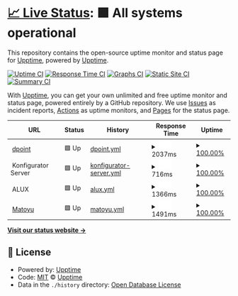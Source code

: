 # [📈 Live Status](https://upptime.github.io/upptime): <!--live status--> **🟩 All systems operational**

This repository contains the open-source uptime monitor and status page for [Upptime](https://upptime.js.org), powered by [Upptime](https://github.com/upptime/upptime).

[![Uptime CI](https://github.com/upptime/upptime/workflows/Uptime%20CI/badge.svg)](https://github.com/upptime/upptime/actions?query=workflow%3A%22Uptime+CI%22)
[![Response Time CI](https://github.com/upptime/upptime/workflows/Response%20Time%20CI/badge.svg)](https://github.com/upptime/upptime/actions?query=workflow%3A%22Response+Time+CI%22)
[![Graphs CI](https://github.com/upptime/upptime/workflows/Graphs%20CI/badge.svg)](https://github.com/upptime/upptime/actions?query=workflow%3A%22Graphs+CI%22)
[![Static Site CI](https://github.com/upptime/upptime/workflows/Static%20Site%20CI/badge.svg)](https://github.com/upptime/upptime/actions?query=workflow%3A%22Static+Site+CI%22)
[![Summary CI](https://github.com/upptime/upptime/workflows/Summary%20CI/badge.svg)](https://github.com/upptime/upptime/actions?query=workflow%3A%22Summary+CI%22)

With [Upptime](https://upptime.js.org), you can get your own unlimited and free uptime monitor and status page, powered entirely by a GitHub repository. We use [Issues](https://github.com/upptime/upptime/issues) as incident reports, [Actions](https://github.com/upptime/upptime/actions) as uptime monitors, and [Pages](https://upptime.github.io/upptime) for the status page.

<!--start: status pages-->
<!-- This summary is generated by Upptime (https://github.com/upptime/upptime) -->
<!-- Do not edit this manually, your changes will be overwritten -->
<!-- prettier-ignore -->
| URL | Status | History | Response Time | Uptime |
| --- | ------ | ------- | ------------- | ------ |
| <img alt="" src="https://icons.duckduckgo.com/ip3/www.dpoint.si.ico" height="13"> [dpoint](https://www.dpoint.si) | 🟩 Up | [dpoint.yml](https://github.com/matejplestenjak/uptime-monitoring/commits/HEAD/history/dpoint.yml) | <details><summary><img alt="Response time graph" src="./graphs/dpoint/response-time-week.png" height="20"> 2037ms</summary><br><a href="https://upptime.github.io/upptime/history/dpoint"><img alt="Response time 2030" src="https://img.shields.io/endpoint?url=https%3A%2F%2Fraw.githubusercontent.com%2Fmatejplestenjak%2Fuptime-monitoring%2FHEAD%2Fapi%2Fdpoint%2Fresponse-time.json"></a><br><a href="https://upptime.github.io/upptime/history/dpoint"><img alt="24-hour response time 2384" src="https://img.shields.io/endpoint?url=https%3A%2F%2Fraw.githubusercontent.com%2Fmatejplestenjak%2Fuptime-monitoring%2FHEAD%2Fapi%2Fdpoint%2Fresponse-time-day.json"></a><br><a href="https://upptime.github.io/upptime/history/dpoint"><img alt="7-day response time 2037" src="https://img.shields.io/endpoint?url=https%3A%2F%2Fraw.githubusercontent.com%2Fmatejplestenjak%2Fuptime-monitoring%2FHEAD%2Fapi%2Fdpoint%2Fresponse-time-week.json"></a><br><a href="https://upptime.github.io/upptime/history/dpoint"><img alt="30-day response time 1972" src="https://img.shields.io/endpoint?url=https%3A%2F%2Fraw.githubusercontent.com%2Fmatejplestenjak%2Fuptime-monitoring%2FHEAD%2Fapi%2Fdpoint%2Fresponse-time-month.json"></a><br><a href="https://upptime.github.io/upptime/history/dpoint"><img alt="1-year response time 2030" src="https://img.shields.io/endpoint?url=https%3A%2F%2Fraw.githubusercontent.com%2Fmatejplestenjak%2Fuptime-monitoring%2FHEAD%2Fapi%2Fdpoint%2Fresponse-time-year.json"></a></details> | <details><summary><a href="https://upptime.github.io/upptime/history/dpoint">100.00%</a></summary><a href="https://upptime.github.io/upptime/history/dpoint"><img alt="All-time uptime 100.00%" src="https://img.shields.io/endpoint?url=https%3A%2F%2Fraw.githubusercontent.com%2Fmatejplestenjak%2Fuptime-monitoring%2FHEAD%2Fapi%2Fdpoint%2Fuptime.json"></a><br><a href="https://upptime.github.io/upptime/history/dpoint"><img alt="24-hour uptime 100.00%" src="https://img.shields.io/endpoint?url=https%3A%2F%2Fraw.githubusercontent.com%2Fmatejplestenjak%2Fuptime-monitoring%2FHEAD%2Fapi%2Fdpoint%2Fuptime-day.json"></a><br><a href="https://upptime.github.io/upptime/history/dpoint"><img alt="7-day uptime 100.00%" src="https://img.shields.io/endpoint?url=https%3A%2F%2Fraw.githubusercontent.com%2Fmatejplestenjak%2Fuptime-monitoring%2FHEAD%2Fapi%2Fdpoint%2Fuptime-week.json"></a><br><a href="https://upptime.github.io/upptime/history/dpoint"><img alt="30-day uptime 100.00%" src="https://img.shields.io/endpoint?url=https%3A%2F%2Fraw.githubusercontent.com%2Fmatejplestenjak%2Fuptime-monitoring%2FHEAD%2Fapi%2Fdpoint%2Fuptime-month.json"></a><br><a href="https://upptime.github.io/upptime/history/dpoint"><img alt="1-year uptime 100.00%" src="https://img.shields.io/endpoint?url=https%3A%2F%2Fraw.githubusercontent.com%2Fmatejplestenjak%2Fuptime-monitoring%2FHEAD%2Fapi%2Fdpoint%2Fuptime-year.json"></a></details>
| <img alt="" src="https://icons.duckduckgo.com/ip3/null.ico" height="13"> Konfigurator Server | 🟩 Up | [konfigurator-server.yml](https://github.com/matejplestenjak/uptime-monitoring/commits/HEAD/history/konfigurator-server.yml) | <details><summary><img alt="Response time graph" src="./graphs/konfigurator-server/response-time-week.png" height="20"> 716ms</summary><br><a href="https://upptime.github.io/upptime/history/konfigurator-server"><img alt="Response time 571" src="https://img.shields.io/endpoint?url=https%3A%2F%2Fraw.githubusercontent.com%2Fmatejplestenjak%2Fuptime-monitoring%2FHEAD%2Fapi%2Fkonfigurator-server%2Fresponse-time.json"></a><br><a href="https://upptime.github.io/upptime/history/konfigurator-server"><img alt="24-hour response time 542" src="https://img.shields.io/endpoint?url=https%3A%2F%2Fraw.githubusercontent.com%2Fmatejplestenjak%2Fuptime-monitoring%2FHEAD%2Fapi%2Fkonfigurator-server%2Fresponse-time-day.json"></a><br><a href="https://upptime.github.io/upptime/history/konfigurator-server"><img alt="7-day response time 716" src="https://img.shields.io/endpoint?url=https%3A%2F%2Fraw.githubusercontent.com%2Fmatejplestenjak%2Fuptime-monitoring%2FHEAD%2Fapi%2Fkonfigurator-server%2Fresponse-time-week.json"></a><br><a href="https://upptime.github.io/upptime/history/konfigurator-server"><img alt="30-day response time 595" src="https://img.shields.io/endpoint?url=https%3A%2F%2Fraw.githubusercontent.com%2Fmatejplestenjak%2Fuptime-monitoring%2FHEAD%2Fapi%2Fkonfigurator-server%2Fresponse-time-month.json"></a><br><a href="https://upptime.github.io/upptime/history/konfigurator-server"><img alt="1-year response time 571" src="https://img.shields.io/endpoint?url=https%3A%2F%2Fraw.githubusercontent.com%2Fmatejplestenjak%2Fuptime-monitoring%2FHEAD%2Fapi%2Fkonfigurator-server%2Fresponse-time-year.json"></a></details> | <details><summary><a href="https://upptime.github.io/upptime/history/konfigurator-server">100.00%</a></summary><a href="https://upptime.github.io/upptime/history/konfigurator-server"><img alt="All-time uptime 99.95%" src="https://img.shields.io/endpoint?url=https%3A%2F%2Fraw.githubusercontent.com%2Fmatejplestenjak%2Fuptime-monitoring%2FHEAD%2Fapi%2Fkonfigurator-server%2Fuptime.json"></a><br><a href="https://upptime.github.io/upptime/history/konfigurator-server"><img alt="24-hour uptime 100.00%" src="https://img.shields.io/endpoint?url=https%3A%2F%2Fraw.githubusercontent.com%2Fmatejplestenjak%2Fuptime-monitoring%2FHEAD%2Fapi%2Fkonfigurator-server%2Fuptime-day.json"></a><br><a href="https://upptime.github.io/upptime/history/konfigurator-server"><img alt="7-day uptime 100.00%" src="https://img.shields.io/endpoint?url=https%3A%2F%2Fraw.githubusercontent.com%2Fmatejplestenjak%2Fuptime-monitoring%2FHEAD%2Fapi%2Fkonfigurator-server%2Fuptime-week.json"></a><br><a href="https://upptime.github.io/upptime/history/konfigurator-server"><img alt="30-day uptime 99.94%" src="https://img.shields.io/endpoint?url=https%3A%2F%2Fraw.githubusercontent.com%2Fmatejplestenjak%2Fuptime-monitoring%2FHEAD%2Fapi%2Fkonfigurator-server%2Fuptime-month.json"></a><br><a href="https://upptime.github.io/upptime/history/konfigurator-server"><img alt="1-year uptime 99.95%" src="https://img.shields.io/endpoint?url=https%3A%2F%2Fraw.githubusercontent.com%2Fmatejplestenjak%2Fuptime-monitoring%2FHEAD%2Fapi%2Fkonfigurator-server%2Fuptime-year.json"></a></details>
| <img alt="" src="https://icons.duckduckgo.com/ip3/null.ico" height="13"> ALUX | 🟩 Up | [alux.yml](https://github.com/matejplestenjak/uptime-monitoring/commits/HEAD/history/alux.yml) | <details><summary><img alt="Response time graph" src="./graphs/alux/response-time-week.png" height="20"> 1366ms</summary><br><a href="https://upptime.github.io/upptime/history/alux"><img alt="Response time 1383" src="https://img.shields.io/endpoint?url=https%3A%2F%2Fraw.githubusercontent.com%2Fmatejplestenjak%2Fuptime-monitoring%2FHEAD%2Fapi%2Falux%2Fresponse-time.json"></a><br><a href="https://upptime.github.io/upptime/history/alux"><img alt="24-hour response time 1612" src="https://img.shields.io/endpoint?url=https%3A%2F%2Fraw.githubusercontent.com%2Fmatejplestenjak%2Fuptime-monitoring%2FHEAD%2Fapi%2Falux%2Fresponse-time-day.json"></a><br><a href="https://upptime.github.io/upptime/history/alux"><img alt="7-day response time 1366" src="https://img.shields.io/endpoint?url=https%3A%2F%2Fraw.githubusercontent.com%2Fmatejplestenjak%2Fuptime-monitoring%2FHEAD%2Fapi%2Falux%2Fresponse-time-week.json"></a><br><a href="https://upptime.github.io/upptime/history/alux"><img alt="30-day response time 1454" src="https://img.shields.io/endpoint?url=https%3A%2F%2Fraw.githubusercontent.com%2Fmatejplestenjak%2Fuptime-monitoring%2FHEAD%2Fapi%2Falux%2Fresponse-time-month.json"></a><br><a href="https://upptime.github.io/upptime/history/alux"><img alt="1-year response time 1383" src="https://img.shields.io/endpoint?url=https%3A%2F%2Fraw.githubusercontent.com%2Fmatejplestenjak%2Fuptime-monitoring%2FHEAD%2Fapi%2Falux%2Fresponse-time-year.json"></a></details> | <details><summary><a href="https://upptime.github.io/upptime/history/alux">100.00%</a></summary><a href="https://upptime.github.io/upptime/history/alux"><img alt="All-time uptime 100.00%" src="https://img.shields.io/endpoint?url=https%3A%2F%2Fraw.githubusercontent.com%2Fmatejplestenjak%2Fuptime-monitoring%2FHEAD%2Fapi%2Falux%2Fuptime.json"></a><br><a href="https://upptime.github.io/upptime/history/alux"><img alt="24-hour uptime 100.00%" src="https://img.shields.io/endpoint?url=https%3A%2F%2Fraw.githubusercontent.com%2Fmatejplestenjak%2Fuptime-monitoring%2FHEAD%2Fapi%2Falux%2Fuptime-day.json"></a><br><a href="https://upptime.github.io/upptime/history/alux"><img alt="7-day uptime 100.00%" src="https://img.shields.io/endpoint?url=https%3A%2F%2Fraw.githubusercontent.com%2Fmatejplestenjak%2Fuptime-monitoring%2FHEAD%2Fapi%2Falux%2Fuptime-week.json"></a><br><a href="https://upptime.github.io/upptime/history/alux"><img alt="30-day uptime 100.00%" src="https://img.shields.io/endpoint?url=https%3A%2F%2Fraw.githubusercontent.com%2Fmatejplestenjak%2Fuptime-monitoring%2FHEAD%2Fapi%2Falux%2Fuptime-month.json"></a><br><a href="https://upptime.github.io/upptime/history/alux"><img alt="1-year uptime 100.00%" src="https://img.shields.io/endpoint?url=https%3A%2F%2Fraw.githubusercontent.com%2Fmatejplestenjak%2Fuptime-monitoring%2FHEAD%2Fapi%2Falux%2Fuptime-year.json"></a></details>
| <img alt="" src="https://icons.duckduckgo.com/ip3/matoyu.si.ico" height="13"> [Matoyu](https://matoyu.si) | 🟩 Up | [matoyu.yml](https://github.com/matejplestenjak/uptime-monitoring/commits/HEAD/history/matoyu.yml) | <details><summary><img alt="Response time graph" src="./graphs/matoyu/response-time-week.png" height="20"> 1491ms</summary><br><a href="https://upptime.github.io/upptime/history/matoyu"><img alt="Response time 1497" src="https://img.shields.io/endpoint?url=https%3A%2F%2Fraw.githubusercontent.com%2Fmatejplestenjak%2Fuptime-monitoring%2FHEAD%2Fapi%2Fmatoyu%2Fresponse-time.json"></a><br><a href="https://upptime.github.io/upptime/history/matoyu"><img alt="24-hour response time 1779" src="https://img.shields.io/endpoint?url=https%3A%2F%2Fraw.githubusercontent.com%2Fmatejplestenjak%2Fuptime-monitoring%2FHEAD%2Fapi%2Fmatoyu%2Fresponse-time-day.json"></a><br><a href="https://upptime.github.io/upptime/history/matoyu"><img alt="7-day response time 1491" src="https://img.shields.io/endpoint?url=https%3A%2F%2Fraw.githubusercontent.com%2Fmatejplestenjak%2Fuptime-monitoring%2FHEAD%2Fapi%2Fmatoyu%2Fresponse-time-week.json"></a><br><a href="https://upptime.github.io/upptime/history/matoyu"><img alt="30-day response time 1544" src="https://img.shields.io/endpoint?url=https%3A%2F%2Fraw.githubusercontent.com%2Fmatejplestenjak%2Fuptime-monitoring%2FHEAD%2Fapi%2Fmatoyu%2Fresponse-time-month.json"></a><br><a href="https://upptime.github.io/upptime/history/matoyu"><img alt="1-year response time 1497" src="https://img.shields.io/endpoint?url=https%3A%2F%2Fraw.githubusercontent.com%2Fmatejplestenjak%2Fuptime-monitoring%2FHEAD%2Fapi%2Fmatoyu%2Fresponse-time-year.json"></a></details> | <details><summary><a href="https://upptime.github.io/upptime/history/matoyu">100.00%</a></summary><a href="https://upptime.github.io/upptime/history/matoyu"><img alt="All-time uptime 99.73%" src="https://img.shields.io/endpoint?url=https%3A%2F%2Fraw.githubusercontent.com%2Fmatejplestenjak%2Fuptime-monitoring%2FHEAD%2Fapi%2Fmatoyu%2Fuptime.json"></a><br><a href="https://upptime.github.io/upptime/history/matoyu"><img alt="24-hour uptime 100.00%" src="https://img.shields.io/endpoint?url=https%3A%2F%2Fraw.githubusercontent.com%2Fmatejplestenjak%2Fuptime-monitoring%2FHEAD%2Fapi%2Fmatoyu%2Fuptime-day.json"></a><br><a href="https://upptime.github.io/upptime/history/matoyu"><img alt="7-day uptime 100.00%" src="https://img.shields.io/endpoint?url=https%3A%2F%2Fraw.githubusercontent.com%2Fmatejplestenjak%2Fuptime-monitoring%2FHEAD%2Fapi%2Fmatoyu%2Fuptime-week.json"></a><br><a href="https://upptime.github.io/upptime/history/matoyu"><img alt="30-day uptime 99.69%" src="https://img.shields.io/endpoint?url=https%3A%2F%2Fraw.githubusercontent.com%2Fmatejplestenjak%2Fuptime-monitoring%2FHEAD%2Fapi%2Fmatoyu%2Fuptime-month.json"></a><br><a href="https://upptime.github.io/upptime/history/matoyu"><img alt="1-year uptime 99.73%" src="https://img.shields.io/endpoint?url=https%3A%2F%2Fraw.githubusercontent.com%2Fmatejplestenjak%2Fuptime-monitoring%2FHEAD%2Fapi%2Fmatoyu%2Fuptime-year.json"></a></details>

<!--end: status pages-->

[**Visit our status website →**](https://upptime.github.io/upptime)

## 📄 License

- Powered by: [Upptime](https://github.com/upptime/upptime)
- Code: [MIT](./LICENSE) © [Upptime](https://upptime.js.org)
- Data in the `./history` directory: [Open Database License](https://opendatacommons.org/licenses/odbl/1-0/)
